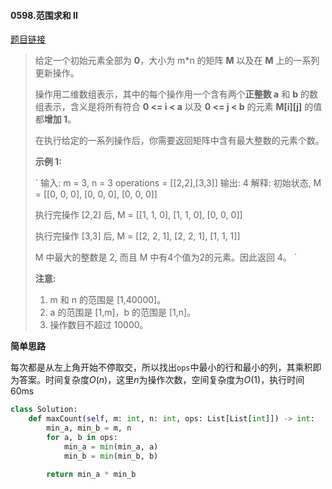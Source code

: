 #### 0598.范围求和 II


[题目链接](https://leetcode-cn.com/problems/range-addition-ii)


> 给定一个初始元素全部为 **0**，大小为 m*n 的矩阵 **M** 以及在 **M** 上的一系列更新操作。
>
> 操作用二维数组表示，其中的每个操作用一个含有两个**正整数 a** 和 **b** 的数组表示，含义是将所有符合 **0 <= i < a** 以及 **0 <= j < b** 的元素 **M[i][j]** 的值都**增加 1**。
>
> 在执行给定的一系列操作后，你需要返回矩阵中含有最大整数的元素个数。
>
> **示例 1:**
>
> `
> 输入: 
> m = 3, n = 3
> operations = [[2,2],[3,3]]
> 输出: 4
> 解释: 
> 初始状态, M = 
> [[0, 0, 0],
>  [0, 0, 0],
>  [0, 0, 0]]
> 
> 执行完操作 [2,2] 后, M = 
> [[1, 1, 0],
>  [1, 1, 0],
>  [0, 0, 0]]
> 
> 执行完操作 [3,3] 后, M = 
> [[2, 2, 1],
>  [2, 2, 1],
>  [1, 1, 1]]
> 
> M 中最大的整数是 2, 而且 M 中有4个值为2的元素。因此返回 4。
> `
>
> **注意:**
>
> 1. m 和 n 的范围是 [1,40000]。
> 2. a 的范围是 [1,m]，b 的范围是 [1,n]。
> 3. 操作数目不超过 10000。

**简单思路**

每次都是从左上角开始不停取交，所以找出`ops`中最小的行和最小的列，其乘积即为答案。时间复杂度$O(n)$，这里$n$为操作次数，空间复杂度为$O(1)$，执行时间60ms

```python
class Solution:
    def maxCount(self, m: int, n: int, ops: List[List[int]]) -> int:
        min_a, min_b = m, n
        for a, b in ops:
            min_a = min(min_a, a)
            min_b = min(min_b, b)
        
        return min_a * min_b
```

